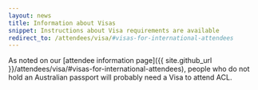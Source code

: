 ```yaml
---
layout: news
title: Information about Visas
snippet: Instructions about Visa requirements are available
redirect_to: /attendees/visa/#visas-for-international-attendees
---
```


As noted on our [attendee information page]({{ site.github_url }}/attendees/visa/#visas-for-international-attendees), people who do not hold an Australian passport will probably need a Visa to attend ACL.